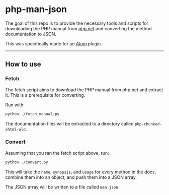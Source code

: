# php-man-json

The goal of this repo is to provide the necessary tools and scripts for downloading the PHP manual from [php.net](https://secure.php.net/download-docs.php) and converting the method documentation to JSON.

This was specifically made for an [Atom](https://atom.io) plugin.

---

## How to use

### Fetch

The fetch script aims to download the PHP manual from php.net and extract it. This is a prerequisite for converting.

Run with:
```bash
python ./fetch_manual.py
```

The documentation files will be extracted to a directory called `php-chunked-xhtml-old`.

### Convert

Assuming that you ran the fetch script above, run:

```bash
python ./convert.py
```

This will take the `name`, `synopsis`, and `usage` for every method in the docs, combine them into an object, and push them into a JSON array.

The JSON array will be written to a file called `man.json`
